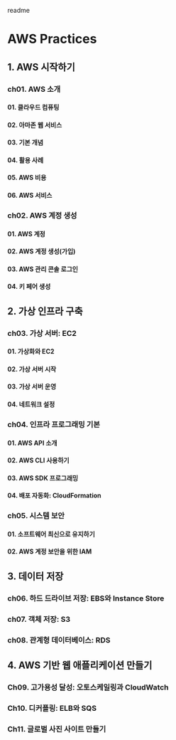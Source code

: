 readme

# AWS Practices

## 1\. AWS 시작하기


### ch01. AWS 소개

#### 01\. 클라우드 컴퓨팅

#### 02\. 아마존 웹 서비스

#### 03\. 기본 개념

#### 04\. 활용 사례

#### 05\. AWS 비용

#### 06\. AWS 서비스


### ch02. AWS 계정 생성

#### 01\. AWS 계정

#### 02\. AWS 계정 생성(가입)

#### 03\. AWS 관리 콘솔 로그인

#### 04\. 키 페어 생성


## 2\. 가상 인프라 구축

### ch03. 가상 서버: EC2

#### 01\. 가상화와 EC2

#### 02\. 가상 서버 시작

#### 03\. 가상 서버 운영

#### 04\. 네트워크 설정


### ch04. 인프라 프로그래밍 기본

#### 01\. AWS API 소개

#### 02\. AWS CLI 사용하기

#### 03\. AWS SDK 프로그래밍

#### 04\. 배포 자동화: CloudFormation


### ch05. 시스템 보안

#### 01\. 소프트웨어 최신으로 유지하기

#### 02\. AWS 계정 보안을 위한 IAM




## 3\. 데이터 저장

### ch06. 하드 드라이브 저장: EBS와 Instance Store

### ch07. 객체 저장: S3

### ch08. 관계형 데이터베이스: RDS




## 4\. AWS 기반 웹 애플리케이션 만들기

### Ch09. 고가용성 달성: 오토스케일링과 CloudWatch

### Ch10. 디커플링: ELB와 SQS

### Ch11. 글로벌 사진 사이트 만들기

